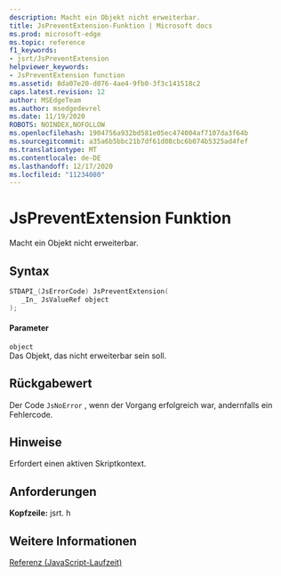```yaml
---
description: Macht ein Objekt nicht erweiterbar.
title: JsPreventExtension-Funktion | Microsoft docs
ms.prod: microsoft-edge
ms.topic: reference
f1_keywords:
- jsrt/JsPreventExtension
helpviewer_keywords:
- JsPreventExtension function
ms.assetid: 8da07e20-d076-4ae4-9fb0-3f3c141518c2
caps.latest.revision: 12
author: MSEdgeTeam
ms.author: msedgedevrel
ms.date: 11/19/2020
ROBOTS: NOINDEX,NOFOLLOW
ms.openlocfilehash: 1904756a932bd581e05ec474004af7107da3f64b
ms.sourcegitcommit: a35a6b5bbc21b7df61d08cbc6b074b5325ad4fef
ms.translationtype: MT
ms.contentlocale: de-DE
ms.lasthandoff: 12/17/2020
ms.locfileid: "11234080"
---
```

# JsPreventExtension Funktion

Macht ein Objekt nicht erweiterbar.  
  
## Syntax  
  
```cpp  
STDAPI_(JsErrorCode) JsPreventExtension(  
   _In_ JsValueRef object  
);  
```  
  
#### Parameter  
 `object`  
 Das Objekt, das nicht erweiterbar sein soll.  
  
## Rückgabewert  
 Der Code `JsNoError` , wenn der Vorgang erfolgreich war, andernfalls ein Fehlercode.  
  
## Hinweise  
 Erfordert einen aktiven Skriptkontext.  
  
## Anforderungen  
 **Kopfzeile:** jsrt. h  
  
## Weitere Informationen  
 [Referenz (JavaScript-Laufzeit)](../chakra-hosting/reference-javascript-runtime.md)
